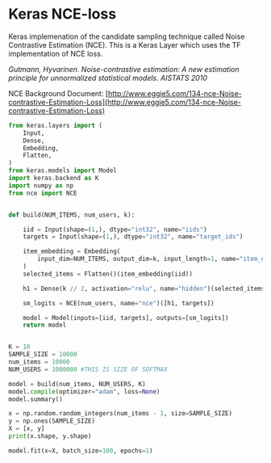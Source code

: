 # Keras NCE-loss

Keras implemenation of the candidate sampling technique called Noise Contrastive Estimation (NCE). This is a Keras Layer which uses the TF implementation of NCE loss.

*Gutmann, Hyvarinen. Noise-contrastive estimation: A new estimation principle for unnormalized statistical models. AISTATS 2010*



NCE Background Document: [http://www.eggie5.com/134-nce-Noise-contrastive-Estimation-Loss](http://www.eggie5.com/134-nce-Noise-contrastive-Estimation-Loss)



```python
from keras.layers import (
    Input,
    Dense,
    Embedding,
    Flatten,
)
from keras.models import Model
import keras.backend as K
import numpy as np
from nce import NCE


def build(NUM_ITEMS, num_users, k):

    iid = Input(shape=(1,), dtype="int32", name="iids")
    targets = Input(shape=(1,), dtype="int32", name="target_ids")

    item_embedding = Embedding(
        input_dim=NUM_ITEMS, output_dim=k, input_length=1, name="item_embedding"
    )
    selected_items = Flatten()(item_embedding(iid))

    h1 = Dense(k // 2, activation="relu", name="hidden")(selected_items)

    sm_logits = NCE(num_users, name="nce")([h1, targets])

    model = Model(inputs=[iid, targets], outputs=[sm_logits])
    return model


K = 10
SAMPLE_SIZE = 10000
num_items = 10000
NUM_USERS = 1000000 #THIS IS SIZE OF SOFTMAX

model = build(num_items, NUM_USERS, K)
model.compile(optimizer="adam", loss=None)
model.summary()

x = np.random.random_integers(num_items - 1, size=SAMPLE_SIZE)
y = np.ones(SAMPLE_SIZE)
X = [x, y]
print(x.shape, y.shape)

model.fit(x=X, batch_size=100, epochs=1)

```


